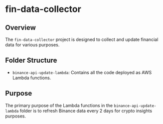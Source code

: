 # fin-data-collector

## Overview

The `fin-data-collector` project is designed to collect and update financial data for various purposes.

## Folder Structure

- `binance-api-update-lambda`: Contains all the code deployed as AWS Lambda functions.

## Purpose

The primary purpose of the Lambda functions in the `binance-api-update-lambda` folder is to refresh Binance data every 2 days for crypto insights purposes.
